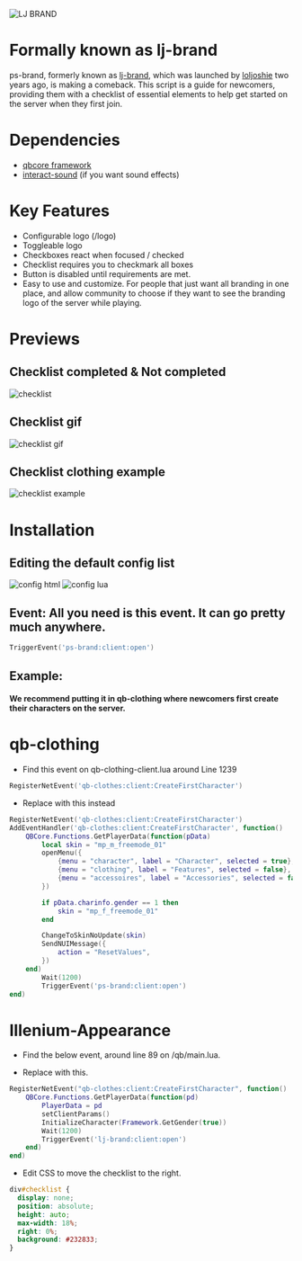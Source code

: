 ![LJ BRAND](https://user-images.githubusercontent.com/91661118/144402490-add10012-0c2b-42bb-8d9f-c5e215cf3d7e.png)

# Formally known as lj-brand
ps-brand, formerly known as [lj-brand](https://github.com/loljoshie/lj-brand), which was launched by [loljoshie](https://github.com/loljoshie) two years ago, is making a comeback. This script is a guide for newcomers, providing them with a checklist of essential elements to help get started on the server when they first join.

# Dependencies
* [qbcore framework](https://github.com/qbcore-framework)
* [interact-sound](https://github.com/qbcore-framework/interact-sound) (if you want sound effects)

# Key Features
* Configurable logo (/logo)
* Toggleable logo
* Checkboxes react when focused / checked
* Checklist requires you to checkmark all boxes
* Button is disabled until requirements are met.
* Easy to use and customize. For people that just want all branding in one place, and allow community to choose if they want to see the branding logo of the server while playing.

# Previews
## Checklist completed & Not completed
![checklist](https://user-images.githubusercontent.com/91661118/144400484-fe5734fb-af43-45a8-be4c-4dcdac7e642d.png)

## Checklist gif
![checklist gif](https://user-images.githubusercontent.com/91661118/144400634-44705317-eb68-4872-b2ba-ac1071fea607.gif)

## Checklist clothing example
![checklist example](https://user-images.githubusercontent.com/91661118/144400792-a8679b3e-9e6c-4f0c-85e0-56ccfcdf92eb.png)

# Installation 

## Editing the default config list
![config html](https://user-images.githubusercontent.com/91661118/144399653-301103f3-5b15-4b83-86b9-cc56c1ae7689.PNG)
![config lua](https://user-images.githubusercontent.com/91661118/144399687-0e3aa6d9-a493-4dfd-8af8-4d0a71c89625.PNG)

## Event: All you need is this event. It can go pretty much anywhere.
```lua
TriggerEvent('ps-brand:client:open')
```
## Example:
#### We recommend putting it in qb-clothing where newcomers first create their characters on the server.

# qb-clothing

* Find this event on qb-clothing-client.lua around Line 1239
```lua
RegisterNetEvent('qb-clothes:client:CreateFirstCharacter')
```

* Replace with this instead
```lua
RegisterNetEvent('qb-clothes:client:CreateFirstCharacter')
AddEventHandler('qb-clothes:client:CreateFirstCharacter', function()
    QBCore.Functions.GetPlayerData(function(pData)
        local skin = "mp_m_freemode_01"
        openMenu({
            {menu = "character", label = "Character", selected = true},
            {menu = "clothing", label = "Features", selected = false},
            {menu = "accessoires", label = "Accessories", selected = false}
        })

        if pData.charinfo.gender == 1 then
            skin = "mp_f_freemode_01"
        end

        ChangeToSkinNoUpdate(skin)
        SendNUIMessage({
            action = "ResetValues",
        })
    end)
        Wait(1200)
        TriggerEvent('ps-brand:client:open')
end)    
```
# Illenium-Appearance

* Find the below event, around line 89 on /qb/main.lua.

* Replace with this. 
```lua
RegisterNetEvent("qb-clothes:client:CreateFirstCharacter", function()
    QBCore.Functions.GetPlayerData(function(pd)
        PlayerData = pd
        setClientParams()
        InitializeCharacter(Framework.GetGender(true))
        Wait(1200)
        TriggerEvent('lj-brand:client:open')
    end)
end)
```

* Edit CSS to move the checklist to the right.

```css
div#checklist {
  display: none;
  position: absolute;
  height: auto;
  max-width: 18%;
  right: 0%;
  background: #232833;
}
```
